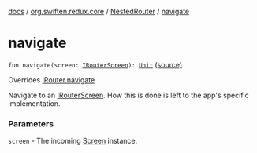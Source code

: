 [docs](../../index.md) / [org.swiften.redux.core](../index.md) / [NestedRouter](index.md) / [navigate](./navigate.md)

# navigate

`fun navigate(screen: `[`IRouterScreen`](../-i-router-screen.md)`): `[`Unit`](https://kotlinlang.org/api/latest/jvm/stdlib/kotlin/-unit/index.html) [(source)](https://github.com/protoman92/KotlinRedux/tree/master/common\common-core\src\main\kotlin/org/swiften/redux/core/NestedRouter.kt#L64)

Overrides [IRouter.navigate](../-i-router/navigate.md)

Navigate to an [IRouterScreen](../-i-router-screen.md). How this is done is left to the app's specific implementation.

### Parameters

`screen` - The incoming [Screen](../-i-router/index.md#Screen) instance.